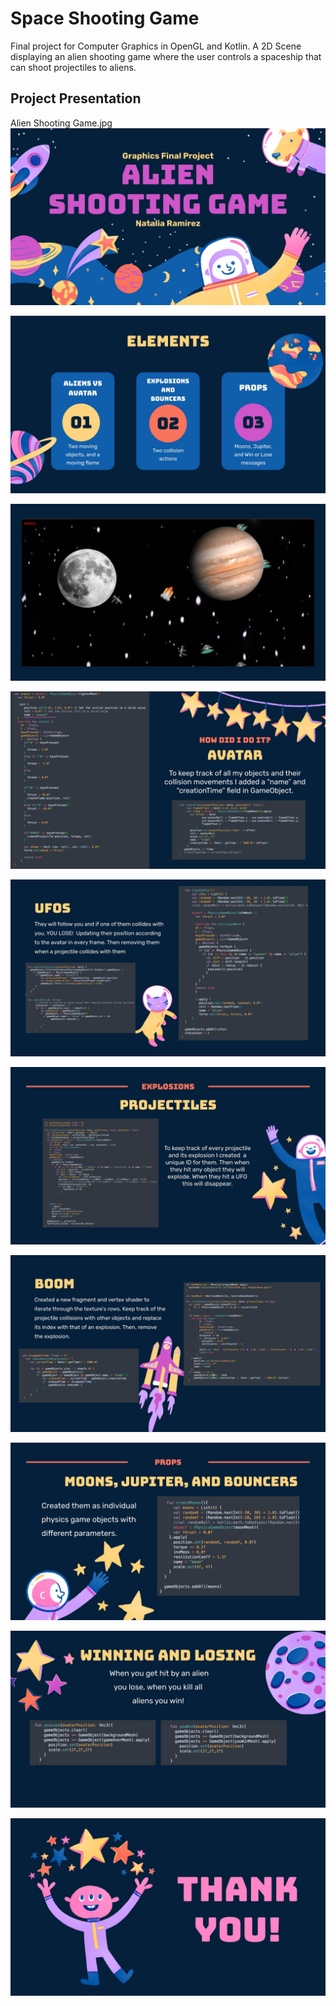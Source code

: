 # Space Shooting Game
Final project for Computer Graphics in OpenGL and Kotlin.
A 2D Scene displaying an alien shooting game where the user controls a spaceship that can shoot projectiles to aliens.

## Project Presentation
Alien Shooting Game.jpg
![Slide 1](slides/Alien%20Shooting%20Game.jpg)

![Slide 2](slides/Alien%20Shooting%20Game_1.jpg)

![Slide 3](slides/Alien%20Shooting%20Game_2.jpg)

![Slide 4](slides/Alien%20Shooting%20Game_3.jpg)

![Slide 5](slides/Alien%20Shooting%20Game_4.jpg)

![Slide 6](slides/Alien%20Shooting%20Game_5.jpg)

![Slide 7](slides/Alien%20Shooting%20Game_6.jpg)

![Slide 8](slides/Alien%20Shooting%20Game_7.jpg)

![Slide 9](slides/Alien%20Shooting%20Game_8.jpg)

![Slide 10](slides/Alien%20Shooting%20Game_9.jpg)
